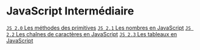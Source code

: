 # JavaScript Intermédiaire

[`JS 2.0` Les méthodes des primitives](https://javascript.info/primitives-methods)
[`JS 2.1` Les nombres en JavaScript](https://javascript.info/number)
[`JS 2.2` Les chaînes de caractères en JavaScript](https://javascript.info/string)
[`JS 2.3` Les tableaux en JavaScript](https://javascript.info/array)
